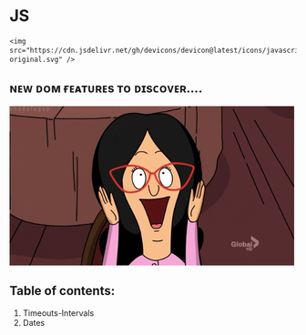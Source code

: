 # JS 
    <img src="https://cdn.jsdelivr.net/gh/devicons/devicon@latest/icons/javascript/javascript-original.svg" />
          

## ɴᴇᴡ ᴅᴏᴍ ғᴇᴀᴛᴜʀᴇs ᴛᴏ ᴅɪsᴄᴏᴠᴇʀ....
![exited](1.Timeouts-Intervals/assets/img/exited.gif)


## Table of contents:
1. Timeouts-Intervals
2. Dates

